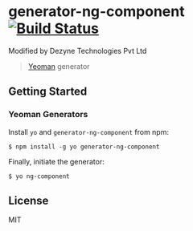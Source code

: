 # generator-ng-component [![Build Status](https://secure.travis-ci.org/DaftMonk/generator-ng-component.png?branch=master)](https://travis-ci.org/DaftMonk/generator-ng-component)

Modified by Dezyne Technologies Pvt Ltd

> [Yeoman](http://yeoman.io) generator


## Getting Started

### Yeoman Generators

Install `yo` and `generator-ng-component` from npm:

```
$ npm install -g yo generator-ng-component
```

Finally, initiate the generator:

```
$ yo ng-component
```
## License

MIT
